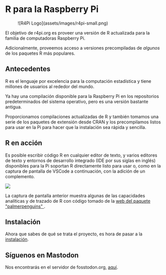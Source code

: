 # R para la Raspberry Pi

<figure markdown>
![R4Pi Logo](assets/images/r4pi-small.png)
</figure>

El objetivo de r4pi.org es proveer una versión de R actualizada para la familia de computadoras Raspberry Pi.

Adicionalmente, proveemos acceso a versiones precompiladas de _algunos_ de los paquetes R más populares.

## Antecedentes

R es el lenguaje por excelencia para la computación estadística y tiene millones de usuarios al rededor del mundo.

Ya hay una compilación disponible para la Raspberry Pi en los repositorios predeterminados del sistema operativo, pero es una versión bastante antigua.

Proporcionamos compilaciones actualizadas de R y también tomamos una serie de los paquetes de extensión desde CRAN y los precompilamos listos para usar en la Pi para hacer que la instalación sea rápida y sencilla.

## R en acción

Es posible escribir código R en cualquier editor de texto, y varios editores de texto y entornos de desarrollo integrado (IDE por sus siglas en inglés) disponibles para la Pi soportan R directamente listo para usar o, como en la captura de pantalla de VSCode a continuación, con la adición de un complemento.

![](assets/images/docs/r4pi-vscode-penguins.png)

La captura de pantalla anterior muestra algunas de las capacidades analíticas y de trazado de R con código tomado de la [web del paquete "palmerpenguins" ](https://allisonhorst.github.io/palmerpenguins/).

## Instalación

Ahora que sabes de qué se trata el proyecto, es hora de pasar a la [instalación](docs/installation.md).

## Síguenos en Mastodon

Nos encontrarás en el servidor de fosstodon.org, <a rel="me" href="https://fosstodon.org/@r4pi">aquí</a>.
